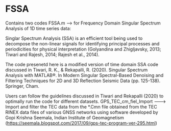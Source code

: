 # FSSA
Contains two codes
FSSA.m --> for Frequency Domain Singular Spectrum Analysis of 1D time series data:

Singlar Spectrum Analysis (SSA) is an efficient tool being used to decompose the non-linear signals for identifying principal processes and periodicities for physical interpretation (Golyandina and Zhigljavsky, 2013; Tiwari and Rajesh, 2014; Rajesh et al., 2014). 

The code presenetd here is a modified version of time domain SSA code discussed in Tiwari, R. K., & Rekapalli, R. (2020). Singular Spectrum Analysis with MATLAB®. In Modern Singular Spectral-Based Denoising and Filtering Techniques for 2D and 3D Reflection Seismic Data (pp. 125-138). Springer, Cham.

Users can follow the guidelines discussed in Tiwari and Rekapalli (2020) to optimally run the code for different datasets. 
GPS_TEC_cm_fiel_Import ---> Import and filter the TEC data from the *.Cmn file obtained from the TEC RINEX data files of various GNSS networks using software developed by Gopi Krishna Seemala, Indian Institute of Geomagnetism (https://seemala.blogspot.com/2017/09/gps-tec-program-ver-295.html)

